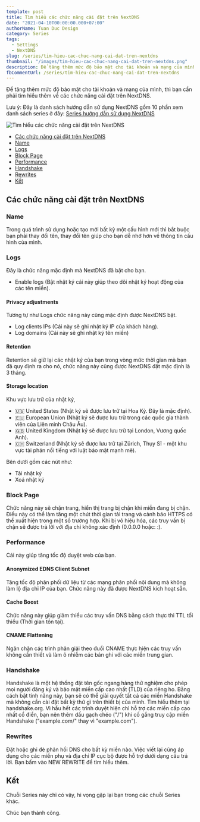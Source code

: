 ```yaml
---
template: post
title: Tìm hiểu các chức năng cài đặt trên NextDNS
date: "2021-04-10T00:00:00.000+07:00"
authorName: Tuan Duc Design
category: Series
tags:
  - Settings
  - NextDNS
slug: /series/tim-hieu-cac-chuc-nang-cai-dat-tren-nextdns
thumbnail: "/images/tim-hieu-cac-chuc-nang-cai-dat-tren-nextdns.png"
description: Để tăng thêm mức độ bảo mật cho tài khoản và mạng của mình, thì bạn cần phải tìm hiểu thêm về các chức năng cài đặt trên NextDNS.
fbCommentUrl: /series/tim-hieu-cac-chuc-nang-cai-dat-tren-nextdns
---
```


Để tăng thêm mức độ bảo mật cho tài khoản và mạng của mình, thì bạn cần phải tìm hiểu thêm về các chức năng cài đặt trên NextDNS.

Lưu ý: Đây là danh sách hướng dẫn sử dụng NextDNS gồm 10 phần xem danh sách series ở đây: [Series hướng dẫn sử dụng NextDNS](https://tuanducdesign.com/series-nextdns)

![Tìm hiểu các chức năng cài đặt trên NextDNS](/images/tim-hieu-cac-chuc-nang-cai-dat-tren-nextdns.png)

- [Các chức năng cài đặt trên NextDNS](#các-chức-năng-cài-đặt-trên-nextdns)
- [Name](#name)
- [Logs](#logs)
- [Block Page](#block-page)
- [Performance](#performance)
- [Handshake](#handshake)
- [Rewrites](#rewrites)
- [Kết](#kết)

## Các chức năng cài đặt trên NextDNS

### Name

Trong quá trình sử dụng hoặc tạo mới bất kỳ một cấu hình mới thì bắt buộc bạn phải thay đổi tên, thay đổi tên giúp cho bạn dễ nhớ hơn về thông tin cấu hình của mình.

### Logs

Đây là chức năng mặc định mà NextDNS đã bật cho bạn.

- Enable logs (Bật nhật ký cái này giúp theo dõi nhật ký hoạt động của các tên miền).

#### Privacy adjustments

Tương tự như Logs chức năng này cũng mặc định được NextDNS bật.

- Log clients IPs (Cái này sẽ ghi nhật ký IP của khách hàng).
- Log domains (Cái này sẽ ghi nhật ký tên miền)

#### Retention

Retention sẽ giữ lại các nhật ký của bạn trong vòng mức thời gian mà bạn đã quy định ra cho nó, chức năng này cũng được NextDNS đặt mặc định là 3 tháng.

#### Storage location

Khu vực lưu trữ của nhật ký,

- 🇺🇸 United States (Nhật ký sẽ được lưu trữ tại Hoa Kỳ. Đây là mặc định).
- 🇪🇺 European Union (Nhật ký sẽ được lưu trữ trong các quốc gia thành viên của Liên minh Châu Âu).
- 🇬🇧 United Kingdom (Nhật ký sẽ được lưu trữ tại London, Vương quốc Anh).
- 🇨🇭 Switzerland (Nhật ký sẽ được lưu trữ tại Zürich, Thụy Sĩ - một khu vực tài phán nổi tiếng với luật bảo mật mạnh mẽ).

Bên dưới gồm các nút như:

- Tải nhật ký
- Xoá nhật ký

### Block Page

Chức năng này sẽ chặn trang, hiển thị trang bị chặn khi miền đang bị chặn. Điều này có thể làm tăng một chút thời gian tải trang và cảnh báo HTTPS có thể xuất hiện trong một số trường hợp. Khi bị vô hiệu hóa, các truy vấn bị chặn sẽ được trả lời với địa chỉ không xác định (0.0.0.0 hoặc: :).

### Performance

Cái này giúp tăng tốc độ duyệt web của bạn.

#### Anonymized EDNS Client Subnet

Tăng tốc độ phân phối dữ liệu từ các mạng phân phối nội dung mà không làm lộ địa chỉ IP của bạn. Chức năng này đã được NextDNS kích hoạt sẵn.

#### Cache Boost

Chức năng này giúp giảm thiểu các truy vấn DNS bằng cách thực thi TTL tối thiểu (Thời gian tồn tại).

#### CNAME Flattening

Ngăn chặn các trình phân giải theo đuổi CNAME thực hiện các truy vấn không cần thiết và làm ô nhiễm các bản ghi với các miền trung gian.

### Handshake

Handshake là một hệ thống đặt tên gốc ngang hàng thử nghiệm cho phép mọi người đăng ký và bảo mật miền cấp cao nhất (TLD) của riêng họ. Bằng cách bật tính năng này, bạn sẽ có thể giải quyết tất cả các miền Handshake mà không cần cài đặt bất kỳ thứ gì trên thiết bị của mình. Tìm hiểu thêm tại handshake.org. Vì hầu hết các trình duyệt hiện chỉ hỗ trợ các miền cấp cao nhất cổ điển, bạn nên thêm dấu gạch chéo ("/") khi cố gắng truy cập miền Handshake ("example.com/" thay vì "example.com").

### Rewrites

Đặt hoặc ghi đè phản hồi DNS cho bất kỳ miền nào. Việc viết lại cũng áp dụng cho các miền phụ và địa chỉ IP cục bộ được hỗ trợ dưới dạng câu trả lời. Bạn bấm vào NEW REWRITE để tìm hiểu thêm.

## Kết

Chuỗi Series này chỉ có vậy, hi vọng gặp lại bạn trong các chuỗi Series khác.

Chúc bạn thành công.
